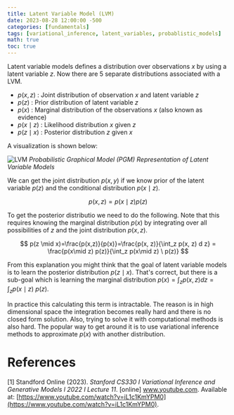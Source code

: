 ```yaml
---
title: Latent Variable Model (LVM)
date: 2023-08-28 12:00:00 -500
categories: [fundamentals]
tags: [variational_inference, latent_variables, probablistic_models]
math: true
toc: true
---
```



Latent variable models defines a distribution over observations $x$ by using a latent variable $z$.
Now there are $5$ separate distributions associated with a LVM.

- $p(x,z)$ : Joint distribution of observation $x$ and latent variable $z$
- $p(z)$ : Prior distribution of latent variable $z$
- $p(x)$ : Marginal distribution of the observations $x$ (also known as evidence)
- $p(x \mid z)$ : Likelihood distribution  $x$ given $z$
- $p(z\mid x)$ : Posterior  distribution $z$ given $x$

A visualization is shown below:



![LVM](https://i.ibb.co/N94DJ8g/chrome-p-KMix-Rpx-OW.png)
*Probabilistic Graphical Model (PGM) Representation of Latent Variable Models*

We can get the joint distribution $p(x,y)$ if we know prior of the latent variable $p(z)$ and the conditional distribution $p(x \mid z)$.

$$
p(x,z) = p(x \mid z ) p(z) 
$$

To get the posterior distributio we need to do the following. Note that this requires knowing the marginal distribution $p(x)$ by integrating over all possibilities of $z$ and the joint distribution $p(x,z)$.

$$
p(z \mid x)=\frac{p(x,z)}{p(x)}=\frac{p(x, z)}{\int_z p(x, z) d z} = \frac{p(x\mid z) p(z)}{\int_z  p(x\mid z) \ p(z)}
$$



From this explanation you might think that the goal of latent variable models is to learn the posterior distribution $p(z \mid x)$. That's correct, but there is a sub-goal which is learning the marginal distribution $p(x)= \int_z p(x, z) d z = \int_z  p(x\mid z) \ p(z)$.

In practice this calculating this term is intractable. The reason is in high dimensional space the integration becomes really hard and there is no closed form solution. Also, trying to solve it with computational methods is also hard. The popular way to get around it is to  use variational inference methods to approximate $p(x)$ with another distribution.


# References
[1] Standford Online (2023). *Stanford CS330 I Variational Inference and Generative Models l 2022 I Lecture 11*. [online] www.youtube.com. Available at: [https://www.youtube.com/watch?v=iL1c1KmYPM0](https://www.youtube.com/watch?v=iL1c1KmYPM0).